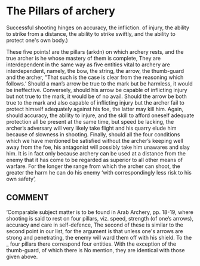 # The Pillars of archery

 Successful shooting hinges on accuracy, the infliction. of injury, the ability
to strike from a distance, the ability to strike swiftly, and the ability to
protect one's own body.)

These five points! are the pillars (arkdn) on which archery rests, and the true
archer is he whose mastery of them is complete, They are interdependent in the
same way as five entities vital to archery are interdependent, namely, the bow,
the string, the arrow, the thumb-guard and the archer, "That such is the case is
clear from the reasoning which follows.’ Should a man’s arrow be true to the
mark but be harmless, it would be ineffective. Conversely, should his arrow be
capable of inflicting injury but not true to the mark, it would be of no
avail. Should the arrow be both true to the mark and also capable of inflicting
injury but the archer fail to protect himself adequately against his foe, the
latter may kill him. Again, should accuracy, the ability to injure, and the
skill to afford oneself adequate protection all be present at the same time, but
speed be lacking, the archer’s adversary will very likely take flight and his
quarry elude him because of slowness in shooting. Finally, should all the four
conditions which we have mentioned be satisfied without the archer’s keeping
well away from the foe, his antagonist will possibly take him unawares and slay
him. It is in fact only because archery can be used at a distance from the enemy
that it has come to be regarded as superior to all other means of warfare. For
the longer the range from which the archer can shoot, the greater the harm he
can do his enemy ‘with correspondingly less risk to his own safety’,

## COMMENT

‘Comparable subject matter is to be found in Arab Archery, pp. 18-19, where
shooting is said to rest on four pillars, viz. speed, strength (of one’s
arrows), accuracy and care in self-defence, The second of these is similar to
the second point in our list, for the argument is that unless one's arrows are
strong and penetrating, the enemy will ward them off with his shield. To the _
four pillars there correspond four entities. With the exception of the
thumb-guard, of which there is No mention, they are identical with those given
above.
